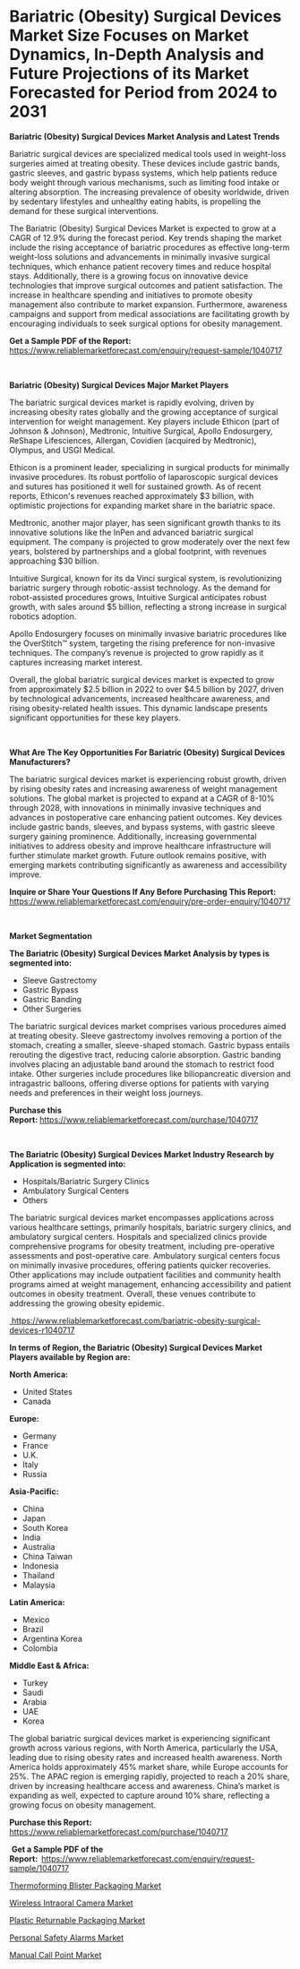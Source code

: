 <p><h1>Bariatric (Obesity) Surgical Devices Market Size Focuses on Market Dynamics, In-Depth Analysis and Future Projections of its Market Forecasted for Period from 2024 to 2031</h1></p><p><strong>Bariatric (Obesity) Surgical Devices Market Analysis and Latest Trends</strong></p>
<p><p>Bariatric surgical devices are specialized medical tools used in weight-loss surgeries aimed at treating obesity. These devices include gastric bands, gastric sleeves, and gastric bypass systems, which help patients reduce body weight through various mechanisms, such as limiting food intake or altering absorption. The increasing prevalence of obesity worldwide, driven by sedentary lifestyles and unhealthy eating habits, is propelling the demand for these surgical interventions.</p><p>The Bariatric (Obesity) Surgical Devices Market is expected to grow at a CAGR of 12.9% during the forecast period. Key trends shaping the market include the rising acceptance of bariatric procedures as effective long-term weight-loss solutions and advancements in minimally invasive surgical techniques, which enhance patient recovery times and reduce hospital stays. Additionally, there is a growing focus on innovative device technologies that improve surgical outcomes and patient satisfaction. The increase in healthcare spending and initiatives to promote obesity management also contribute to market expansion. Furthermore, awareness campaigns and support from medical associations are facilitating growth by encouraging individuals to seek surgical options for obesity management.</p></p>
<p><strong>Get a Sample PDF of the Report:&nbsp;</strong> <a href="https://www.reliablemarketforecast.com/enquiry/request-sample/1040717?utm_campaign=1134&utm_medium=2&utm_source=Github&utm_content=ia&utm_term=18112024&utm_id=bariatric-obesity-surgical-devices">https://www.reliablemarketforecast.com/enquiry/request-sample/1040717</a></p>
<p>&nbsp;</p>
<p><strong>Bariatric (Obesity) Surgical Devices Major Market Players</strong></p>
<p><p>The bariatric surgical devices market is rapidly evolving, driven by increasing obesity rates globally and the growing acceptance of surgical intervention for weight management. Key players include Ethicon (part of Johnson & Johnson), Medtronic, Intuitive Surgical, Apollo Endosurgery, ReShape Lifesciences, Allergan, Covidien (acquired by Medtronic), Olympus, and USGI Medical.</p><p>Ethicon is a prominent leader, specializing in surgical products for minimally invasive procedures. Its robust portfolio of laparoscopic surgical devices and sutures has positioned it well for sustained growth. As of recent reports, Ethicon's revenues reached approximately $3 billion, with optimistic projections for expanding market share in the bariatric space.</p><p>Medtronic, another major player, has seen significant growth thanks to its innovative solutions like the InPen and advanced bariatric surgical equipment. The company is projected to grow moderately over the next few years, bolstered by partnerships and a global footprint, with revenues approaching $30 billion.</p><p>Intuitive Surgical, known for its da Vinci surgical system, is revolutionizing bariatric surgery through robotic-assist technology. As the demand for robot-assisted procedures grows, Intuitive Surgical anticipates robust growth, with sales around $5 billion, reflecting a strong increase in surgical robotics adoption.</p><p>Apollo Endosurgery focuses on minimally invasive bariatric procedures like the OverStitch™ system, targeting the rising preference for non-invasive techniques. The company’s revenue is projected to grow rapidly as it captures increasing market interest.</p><p>Overall, the global bariatric surgical devices market is expected to grow from approximately $2.5 billion in 2022 to over $4.5 billion by 2027, driven by technological advancements, increased healthcare awareness, and rising obesity-related health issues. This dynamic landscape presents significant opportunities for these key players.</p></p>
<p>&nbsp;</p>
<p><strong>What Are The Key Opportunities For Bariatric (Obesity) Surgical Devices Manufacturers?</strong></p>
<p><p>The bariatric surgical devices market is experiencing robust growth, driven by rising obesity rates and increasing awareness of weight management solutions. The global market is projected to expand at a CAGR of 8-10% through 2028, with innovations in minimally invasive techniques and advances in postoperative care enhancing patient outcomes. Key devices include gastric bands, sleeves, and bypass systems, with gastric sleeve surgery gaining prominence. Additionally, increasing governmental initiatives to address obesity and improve healthcare infrastructure will further stimulate market growth. Future outlook remains positive, with emerging markets contributing significantly as awareness and accessibility improve.</p></p>
<p><strong>Inquire or Share Your Questions If Any Before Purchasing This Report:</strong> <a href="https://www.reliablemarketforecast.com/enquiry/pre-order-enquiry/1040717?utm_campaign=1134&utm_medium=2&utm_source=Github&utm_content=ia&utm_term=18112024&utm_id=bariatric-obesity-surgical-devices">https://www.reliablemarketforecast.com/enquiry/pre-order-enquiry/1040717</a></p>
<p>&nbsp;</p>
<p><strong>Market Segmentation</strong></p>
<p><strong>The Bariatric (Obesity) Surgical Devices Market Analysis by types is segmented into:</strong></p>
<p><ul><li>Sleeve Gastrectomy</li><li>Gastric Bypass</li><li>Gastric Banding</li><li>Other Surgeries</li></ul></p>
<p><p>The bariatric surgical devices market comprises various procedures aimed at treating obesity. Sleeve gastrectomy involves removing a portion of the stomach, creating a smaller, sleeve-shaped stomach. Gastric bypass entails rerouting the digestive tract, reducing calorie absorption. Gastric banding involves placing an adjustable band around the stomach to restrict food intake. Other surgeries include procedures like biliopancreatic diversion and intragastric balloons, offering diverse options for patients with varying needs and preferences in their weight loss journeys.</p></p>
<p><strong>Purchase this Report:&nbsp;</strong><a href="https://www.reliablemarketforecast.com/purchase/1040717?utm_campaign=1134&utm_medium=2&utm_source=Github&utm_content=ia&utm_term=18112024&utm_id=bariatric-obesity-surgical-devices">https://www.reliablemarketforecast.com/purchase/1040717</a></p>
<p>&nbsp;</p>
<p><strong>The Bariatric (Obesity) Surgical Devices Market Industry Research by Application is segmented into:</strong></p>
<p><ul><li>Hospitals/Bariatric Surgery Clinics</li><li>Ambulatory Surgical Centers</li><li>Others</li></ul></p>
<p><p>The bariatric surgical devices market encompasses applications across various healthcare settings, primarily hospitals, bariatric surgery clinics, and ambulatory surgical centers. Hospitals and specialized clinics provide comprehensive programs for obesity treatment, including pre-operative assessments and post-operative care. Ambulatory surgical centers focus on minimally invasive procedures, offering patients quicker recoveries. Other applications may include outpatient facilities and community health programs aimed at weight management, enhancing accessibility and patient outcomes in obesity treatment. Overall, these venues contribute to addressing the growing obesity epidemic.</p></p>
<p><a href="https://www.reliablemarketforecast.com/bariatric-obesity-surgical-devices-r1040717?utm_campaign=1134&utm_medium=2&utm_source=Github&utm_content=ia&utm_term=18112024&utm_id=bariatric-obesity-surgical-devices">&nbsp;https://www.reliablemarketforecast.com/bariatric-obesity-surgical-devices-r1040717</a></p>
<p><strong>In terms of Region, the Bariatric (Obesity) Surgical Devices Market Players available by Region are:</strong></p>
<p>
    <p> <strong> North America: </strong>
        <ul>
            <li>United States</li>
            <li>Canada</li>
        </ul>
        </p> 
    <p> <strong> Europe: </strong>
        <ul>
            <li>Germany</li>
            <li>France</li>
            <li>U.K.</li>
            <li>Italy</li>
            <li>Russia</li>
        </ul>
        </p> 
    <p> <strong> Asia-Pacific: </strong>
        <ul>
            <li>China</li>
            <li>Japan</li>
            <li>South Korea</li>
            <li>India</li>
            <li>Australia</li>
            <li>China Taiwan</li>
            <li>Indonesia</li>
            <li>Thailand</li>
            <li>Malaysia</li>
        </ul>
        </p> 
    <p> <strong> Latin America: </strong>
        <ul>
            <li>Mexico</li>
            <li>Brazil</li>
            <li>Argentina Korea</li>
            <li>Colombia</li>
        </ul>
        </p> 
    <p> <strong> Middle East & Africa: </strong>
        <ul>
            <li>Turkey</li>
            <li>Saudi</li>
            <li>Arabia</li>
            <li>UAE</li>
            <li>Korea</li>
        </ul>
    </p>
    </p>
<p><p>The global bariatric surgical devices market is experiencing significant growth across various regions, with North America, particularly the USA, leading due to rising obesity rates and increased health awareness. North America holds approximately 45% market share, while Europe accounts for 25%. The APAC region is emerging rapidly, projected to reach a 20% share, driven by increasing healthcare access and awareness. China’s market is expanding as well, expected to capture around 10% share, reflecting a growing focus on obesity management.</p></p>
<p><strong>Purchase this Report: </strong><a href="https://www.reliablemarketforecast.com/purchase/1040717?utm_campaign=1134&utm_medium=2&utm_source=Github&utm_content=ia&utm_term=18112024&utm_id=bariatric-obesity-surgical-devices">https://www.reliablemarketforecast.com/purchase/1040717</a></p>
<p>&nbsp;<strong>Get a Sample PDF of the Report:&nbsp;&nbsp;</strong><a href="https://www.reliablemarketforecast.com/enquiry/request-sample/1040717?utm_campaign=1134&utm_medium=2&utm_source=Github&utm_content=ia&utm_term=18112024&utm_id=bariatric-obesity-surgical-devices">https://www.reliablemarketforecast.com/enquiry/request-sample/1040717</a></p>
<p><strong></strong></p>
<p><p><a href="https://issuu.com/reportprime-2/docs/thermoforming-blister-packaging-mar_9f20c80e67936e?utm_campaign=1134&utm_medium=2&utm_source=Github&utm_content=ia&utm_term=18112024&utm_id=bariatric-obesity-surgical-devices">Thermoforming Blister Packaging Market</a></p><p><a href="https://github.com/BryceTownsendr/Market-Research-Report-List-7/blob/main/wireless-intraoral-camera-market.md?utm_campaign=1134&utm_medium=2&utm_source=Github&utm_content=ia&utm_term=18112024&utm_id=bariatric-obesity-surgical-devices">Wireless Intraoral Camera Market</a></p><p><a href="https://issuu.com/reportprime-2/docs/plastic-returnable-packaging-market_4be0e6d2f681a6?utm_campaign=1134&utm_medium=2&utm_source=Github&utm_content=ia&utm_term=18112024&utm_id=bariatric-obesity-surgical-devices">Plastic Returnable Packaging Market</a></p><p><a href="https://www.linkedin.com/pulse/global-personal-safety-alarms-market-product-types-applications-atcce?utm_campaign=1134&utm_medium=2&utm_source=Github&utm_content=ia&utm_term=18112024&utm_id=bariatric-obesity-surgical-devices">Personal Safety Alarms Market</a></p><p><a href="https://www.linkedin.com/pulse/regional-adaptations-global-manual-call-point-market-trends-ptcre?utm_campaign=1134&utm_medium=2&utm_source=Github&utm_content=ia&utm_term=18112024&utm_id=bariatric-obesity-surgical-devices">Manual Call Point Market</a></p></p>